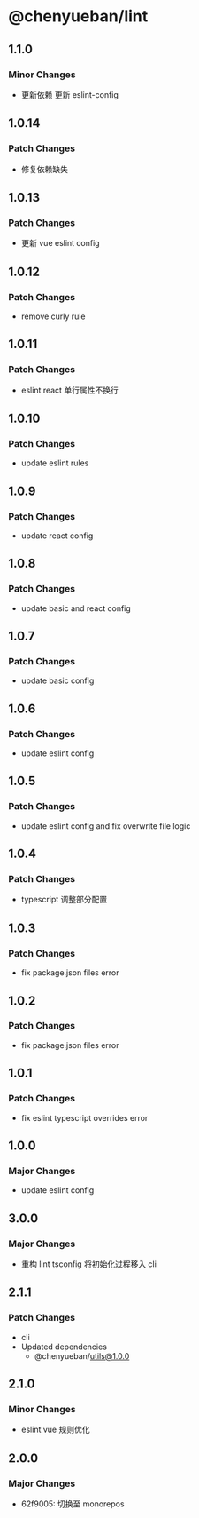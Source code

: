 # @chenyueban/lint

## 1.1.0

### Minor Changes

- 更新依赖 更新 eslint-config

## 1.0.14

### Patch Changes

- 修复依赖缺失

## 1.0.13

### Patch Changes

- 更新 vue eslint config

## 1.0.12

### Patch Changes

- remove curly rule

## 1.0.11

### Patch Changes

- eslint react 单行属性不换行

## 1.0.10

### Patch Changes

- update eslint rules

## 1.0.9

### Patch Changes

- update react config

## 1.0.8

### Patch Changes

- update basic and react config

## 1.0.7

### Patch Changes

- update basic config

## 1.0.6

### Patch Changes

- update eslint config

## 1.0.5

### Patch Changes

- update eslint config and fix overwrite file logic

## 1.0.4

### Patch Changes

- typescript 调整部分配置

## 1.0.3

### Patch Changes

- fix package.json files error

## 1.0.2

### Patch Changes

- fix package.json files error

## 1.0.1

### Patch Changes

- fix eslint typescript overrides error

## 1.0.0

### Major Changes

- update eslint config

## 3.0.0

### Major Changes

- 重构 lint tsconfig 将初始化过程移入 cli

## 2.1.1

### Patch Changes

- cli
- Updated dependencies
  - @chenyueban/utils@1.0.0

## 2.1.0

### Minor Changes

- eslint vue 规则优化

## 2.0.0

### Major Changes

- 62f9005: 切换至 monorepos
